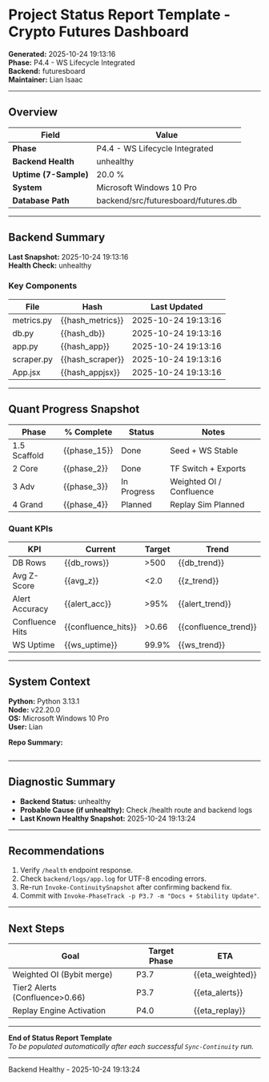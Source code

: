 # Project Status Report Template - Crypto Futures Dashboard

**Generated:** 2025-10-24 19:13:16  
**Phase:** P4.4 - WS Lifecycle Integrated  
**Backend:** futuresboard  
**Maintainer:** Lian Isaac  

---

## Overview

| Field | Value |
|-------|-------|
| **Phase** | P4.4 - WS Lifecycle Integrated |
| **Backend Health** | unhealthy |
| **Uptime (7-Sample)** | 20.0 % |
| **System** | Microsoft Windows 10 Pro |
| **Database Path** | backend/src/futuresboard/futures.db |

---

## Backend Summary

**Last Snapshot:** 2025-10-24 19:13:16  
**Health Check:** unhealthy  

### Key Components
| File | Hash | Last Updated |
|------|------|---------------|
| metrics.py | {{hash_metrics}} | 2025-10-24 19:13:16 |
| db.py | {{hash_db}} | 2025-10-24 19:13:16 |
| app.py | {{hash_app}} | 2025-10-24 19:13:16 |
| scraper.py | {{hash_scraper}} | 2025-10-24 19:13:16 |
| App.jsx | {{hash_appjsx}} | 2025-10-24 19:13:16 |

---

## Quant Progress Snapshot

| Phase | % Complete | Status | Notes |
|--------|-------------|--------|--------|
| 1.5 Scaffold | {{phase_15}} | Done | Seed + WS Stable |
| 2 Core | {{phase_2}} | Done | TF Switch + Exports |
| 3 Adv | {{phase_3}} | In Progress | Weighted OI / Confluence |
| 4 Grand | {{phase_4}} | Planned | Replay Sim Planned |

### Quant KPIs
| KPI | Current | Target | Trend |
|------|----------|---------|--------|
| DB Rows | {{db_rows}} | >500 | {{db_trend}} |
| Avg Z-Score | {{avg_z}} | <2.0 | {{z_trend}} |
| Alert Accuracy | {{alert_acc}} | >95% | {{alert_trend}} |
| Confluence Hits | {{confluence_hits}} | >0.66 | {{confluence_trend}} |
| WS Uptime | {{ws_uptime}} | 99.9% | {{ws_trend}} |

---

## System Context

**Python:** Python 3.13.1  
**Node:** v22.20.0  
**OS:** Microsoft Windows 10 Pro  
**User:** Lian  

**Repo Summary:**  
```text

```

---

## Diagnostic Summary

- **Backend Status:** unhealthy  
- **Probable Cause (if unhealthy):** Check /health route and backend logs  
- **Last Known Healthy Snapshot:** 2025-10-24 19:13:24  

---

## Recommendations

1. Verify `/health` endpoint response.  
2. Check `backend/logs/app.log` for UTF-8 encoding errors.  
3. Re-run `Invoke-ContinuitySnapshot` after confirming backend fix.  
4. Commit with `Invoke-PhaseTrack -p P3.7 -m "Docs + Stability Update"`.  

---

## Next Steps

| Goal | Target Phase | ETA |
|------|----------------|-----|
| Weighted OI (Bybit merge) | P3.7 | {{eta_weighted}} |
| Tier2 Alerts (Confluence>0.66) | P3.7 | {{eta_alerts}} |
| Replay Engine Activation | P4.0 | {{eta_replay}} |

---

**End of Status Report Template**  
*To be populated automatically after each successful `Sync-Continuity` run.*

---
Backend Healthy - 2025-10-24 19:13:24